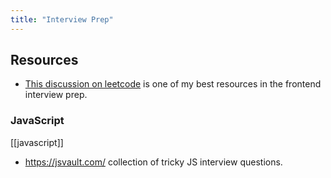 ```yaml
---
title: "Interview Prep"
---
```



## Resources 
- [This discussion on leetcode](https://leetcode.com/discuss/interview-question/1074798/frontend-interview-preparation-resources-1-4-years-exp) is one of my best resources in the frontend interview prep.


### JavaScript
[[javascript]]
- https://jsvault.com/ collection of tricky JS interview questions.